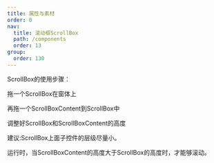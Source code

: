 ```yaml
---
title: 属性与素材
order: 0
nav:
  title: 滚动框ScrollBox
  path: /components
  order: 13
group:
  order: 130
---
```


ScrollBox的使用步骤：  

拖一个ScrollBox在窗体上  

再拖一个ScrollBoxContent到ScrollBox中  

调整好ScrollBox和ScrollBoxContent的高度  

建议:ScrollBox上面子控件的层级尽量小。  

运行时，当ScrollBoxContent的高度大于ScrollBox的高度时，才能够滚动。  







